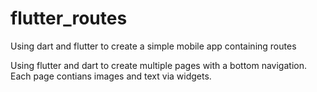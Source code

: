 # flutter_routes
Using dart and flutter to create a simple mobile app containing routes

Using flutter and dart to create multiple pages with a bottom navigation. Each page contians images and text via widgets. 
